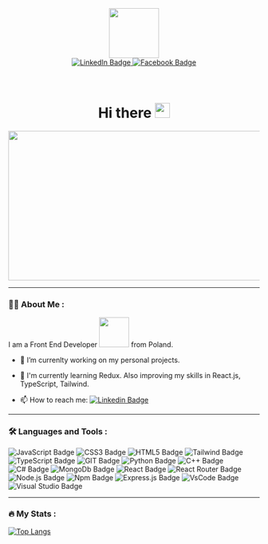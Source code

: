 <div id="header" align="center">
  <img src="https://media.giphy.com/media/R03zWv5p1oNSQd91EP/giphy.gif" width="100"/>
</div>

<div id="badges" align="center">
  <a href="https://www.linkedin.com/in/kacperbanasiak/">
    <img src="https://img.shields.io/badge/LinkedIn-blue?style=for-the-badge&logo=linkedin&logoColor=white" alt="LinkedIn Badge"/>
  </a>
  <a href="https://www.facebook.com/kacper.banasiak.52">
    <img src="https://img.shields.io/badge/Facebook-red?style=for-the-badge&logo=facebook&logoColor=white" alt="Facebook Badge"/>
  </a>
  <br/>
  <img src="https://komarev.com/ghpvc/?username=wackomagiciann&style=flat-square&color=blue" alt=""/>
 </div>

 
 <br/>
 <br/>
 
<h1 align="center">
  Hi there
  <img src="https://media.giphy.com/media/hvRJCLFzcasrR4ia7z/giphy.gif" width="30px"/>
</h1>


<div align="center">
  <img src="https://media.giphy.com/media/QpVUMRUJGokfqXyfa1/giphy.gif" width="600" height="300"/>
</div>

---

### :man_technologist: About Me :
I am a Front End Developer <img src="https://media.giphy.com/media/Y4ak9Ki2GZCbJxAnJD/giphy.gif" width="60"> from Poland.

- :telescope: I’m currenlty working on my personal projects. 

- :seedling: I'm currently learning Redux. Also improving my skills in React.js, TypeScript, Tailwind.

- :mailbox: How to reach me: [![Linkedin Badge](https://img.shields.io/badge/-r00nie-blue?style=flat&logo=Linkedin&logoColor=white)](https://www.linkedin.com/in/kacperbanasiak/) 

---

### :hammer_and_wrench: Languages and Tools :
![JavaScript Badge](https://img.shields.io/badge/JavaScript-F7DF1E?style=for-the-badge&logo=javascript&logoColor=black) 
![CSS3 Badge](https://img.shields.io/badge/CSS3-1572B6?style=for-the-badge&logo=css3&logoColor=white)
![HTML5 Badge](https://img.shields.io/badge/HTML5-E34F26?style=for-the-badge&logo=html5&logoColor=white)
![Tailwind Badge](https://img.shields.io/badge/Tailwind_CSS-38B2AC?style=for-the-badge&logo=tailwind-css&logoColor=white)
![TypeScript Badge](https://img.shields.io/badge/TypeScript-007ACC?style=for-the-badge&logo=typescript&logoColor=white)
![GIT Badge](https://img.shields.io/badge/GIT-E44C30?style=for-the-badge&logo=git&logoColor=white)
![Python Badge](https://img.shields.io/badge/Python-3776AB?style=for-the-badge&logo=python&logoColor=white)
![C++ Badge](https://img.shields.io/badge/C%2B%2B-00599C?style=for-the-badge&logo=c%2B%2B&logoColor=white)
![C# Badge](https://img.shields.io/badge/C%23-239120?style=for-the-badge&logo=c-sharp&logoColor=white)
![MongoDb Badge](https://img.shields.io/badge/MongoDB-4EA94B?style=for-the-badge&logo=mongodb&logoColor=white)
![React Badge](https://img.shields.io/badge/React-20232A?style=for-the-badge&logo=react&logoColor=61DAFB)
![React Router Badge](https://img.shields.io/badge/React_Router-CA4245?style=for-the-badge&logo=react-router&logoColor=white)
![Node.js Badge](https://img.shields.io/badge/Node.js-339933?style=for-the-badge&logo=nodedotjs&logoColor=white)
![Npm Badge](https://img.shields.io/badge/npm-CB3837?style=for-the-badge&logo=npm&logoColor=white)
![Express.js Badge](	https://img.shields.io/badge/Express.js-000000?style=for-the-badge&logo=express&logoColor=white)
![VsCode Badge](https://img.shields.io/badge/VSCode-0078D4?style=for-the-badge&logo=visual%20studio%20code&logoColor=white)
![Visual Studio Badge](https://img.shields.io/badge/Visual_Studio-5C2D91?style=for-the-badge&logo=visual%20studio&logoColor=white)

---


### :fire: My Stats :
<!--
[![GitHub Streak](http://github-readme-streak-stats.herokuapp.com?user=wackomagiciann)](https://git.io/streak-stats)
-->

[![Top Langs](https://github-readme-stats.vercel.app/api/top-langs/?username=wackomagiciann&layout=compact&theme=vision-friendly-dark)](https://github.com/anuraghazra/github-readme-stats)








